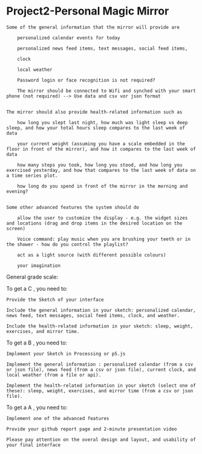 # Project2-Personal Magic Mirror
 


    Some of the general information that the mirror will provide are

        personalized calendar events for today

        personalized news feed items, text messages, social feed items,  

        clock 

        local weather

        Password login or face recognition is not required?

        The mirror should be connected to Wifi and synched with your smart phone (not required) --> Use data and csv vor json format


    The mirror should also provide health-related information such as

        how long you slept last night, how much was light sleep vs deep sleep, and how your total hours sleep compares to the last week of data 

        your current weight (assuming you have a scale embedded in the floor in front of the mirror), and how it compares to the last week of data 

        how many steps you took, how long you stood, and how long you exercised yesterday, and how that compares to the last week of data on a time series plot.

        how long do you spend in front of the mirror in the morning and evening?


    Some other advanced features the system should do

        allow the user to customize the display - e.g. the widget sizes and locations (drag and drop items in the desired location on the screen)

        Voice command: play music when you are brushing your teeth or in the shower - how do you control the playlist?

        act as a light source (with different possible colours)

        your imagination


General grade scale:


To get a C , you need to:

    Provide the Sketch of your interface

    Include the general information in your sketch: personalized calendar, news feed, text messages, social feed items, clock, and weather.

    Include the health-related information in your sketch: sleep, weight, exercises, and mirror time.


To get a B , you need to:

    Implement your Sketch in Processing or p5.js

    Implement the general information : personalized calendar (from a csv or json file), news feed (from a csv or json file), current clock, and local weather (from a file or api).

    Implement the health-related information in your sketch (select one of these): sleep, weight, exercises, and mirror time (from a csv or json file).


To get a A , you need to:

    Implement one of the advanced features

    Provide your github report page and 2-minute presentation video

    Please pay attention on the overal design and layout, and usability of your final interface

